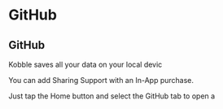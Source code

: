 # GitHub
## GitHub 

Kobble saves all your data on your local devic

You can add Sharing Support with an In-App purchase.

Just tap the Home button and select the GitHub tab to open a


